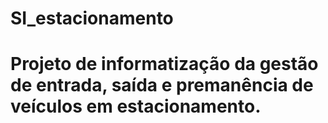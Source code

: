 # SI_estacionamento
# Projeto de informatização da gestão de entrada, saída e premanência de veículos em estacionamento.
